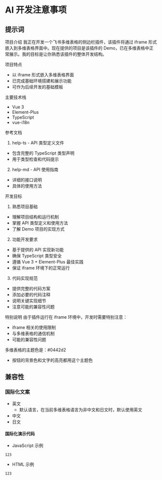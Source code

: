 # AI 开发注意事项

## 提示词

项目介绍
我正在开发一个飞书多维表格的侧边栏插件，该插件将通过 iframe 形式嵌入到多维表格界面中。现在提供的项目是该插件的 Demo，已在多维表格中正常展示。我的目标是让你熟悉该插件的整体开发结构。

项目特点

- 以 iframe 形式嵌入多维表格界面
- 已完成基础环境搭建和展示功能
- 可作为后续开发的基础模板

主要技术栈

- Vue 3
- Element-Plus
- TypeScript
- vue-i18n

参考文档

1. help-ts - API 类型定义文件

- 包含完整的 TypeScript 类型声明
- 用于类型检查和代码提示

2. help-md - API 使用指南

- 详细的接口说明
- 具体的使用方法

开发目标

1. 熟悉项目基础

- 理解项目结构和运行机制
- 掌握 API 类型定义和使用方法
- 了解 Demo 项目的实现方式

2. 功能开发要求

- 基于提供的 API 实现新功能
- 确保 TypeScript 类型安全
- 遵循 Vue 3 + Element-Plus 最佳实践
- 保证 iframe 环境下的正常运行

3. 代码实现规范

- 提供完整的代码方案
- 添加必要的代码注释
- 说明关键实现细节
- 注意可能的兼容性问题

特别说明
由于插件运行在 iframe 环境中，开发时需要特别注意：

- iframe 相关的使用限制
- 与多维表格的通信机制
- 可能的兼容性问题

多维表格的主题色是：#0442d2

- 按钮的背景色和文字的高亮都用这个主题色

## 兼容性

### 国际化文案

- 英文
  - 默认语言，在当前多维表格语言为非中文和日文时，默认使用英文
- 中文
- 日文

#### 国际化演示代码

- JavaScript 示例

```
123
```

- HTML 示例

```
123
```
